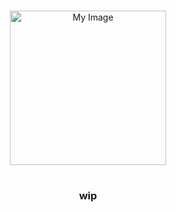 <br><br>
<h1 align="center"> </h1>


<p align="center"> <img src="https://files.catbox.moe/vpzmf3.png" alt="My Image" width="250" height="247">
<h1 align="center"> 

<h3 align="center">wip</h3>
